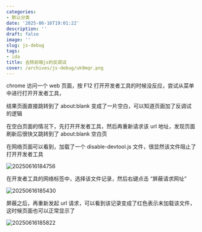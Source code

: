 ```yaml
---
categories:
- 默认分类
date: '2025-06-16T19:01:22'
description: ''
draft: false
image: ''
slug: js-debug
tags:
- ida
title: 去除前端js的反调试
cover: /archives/js-debug/uk9mqr.png
---
```


chrome 访问一个 web 页面，按 F12 打开开发者工具的时候没反应，尝试从菜单中进行打开开发者工具，

结果页面直接跳转到了 about:blank 变成了一片空白，可以知道页面加了反调试的逻辑

在空白页面的情况下，先打开开发者工具，然后再重新请求该 url 地址，发现页面刷新后很快又跳转到了 about:blank 空白页

在网络页面可以看到，加载了一个 disable-devtool.js 文件，很显然该文件阻止了打开开发者工具

![20250616184756](/archives/js-debug/uk9mqr.png)


在开发者工具的网络标签中，选择该文件记录，然后右键点击 “屏蔽请求网址”

![20250616185430](/archives/js-debug/uo1jjy.png)

屏蔽之后，再重新发起 url 请求，可以看到该记录变成了红色表示未加载该文件，这时候页面也可以正常显示了

![20250616185822](/archives/js-debug/uqdavu.png)

